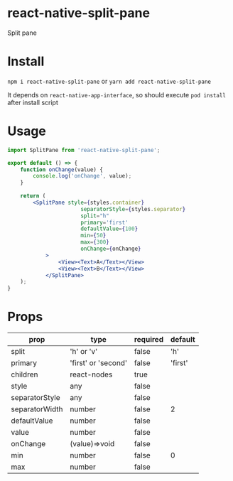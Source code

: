 # react-native-split-pane
Split pane

# Install
`npm i react-native-split-pane`
or
`yarn add react-native-split-pane`

It depends on `react-native-app-interface`, so should execute `pod install` after install script

# Usage
```jsx harmony
import SplitPane from 'react-native-split-pane';

export default () => {
	function onChange(value) {
		console.log('onChange', value);
	}
	
	return (
		<SplitPane style={styles.container}
    		           separatorStyle={styles.separator}
    		           split="h"
    		           primary='first'
    		           defaultValue={100}
    		           min={50}
    		           max={300}
    		           onChange={onChange}
    		>
    			<View><Text>A</Text></View>
    			<View><Text>B</Text></View>
    		</SplitPane>
	);
}
```

# Props
| prop | type | required | default |
| ---- | ---- | ----     | ----    |
|split  | 'h' or 'v' | false | 'h' |
|primary  | 'first' or 'second' | false | 'first' |
|children | react-nodes | true | |
|style | any | false | |
|separatorStyle | any | false | |
|separatorWidth  | number | false | 2 |
|defaultValue | number | false | |
|value | number | false | |
|onChange | (value)=>void | false | |
|min  | number | false | 0 |
|max | number | false | |
